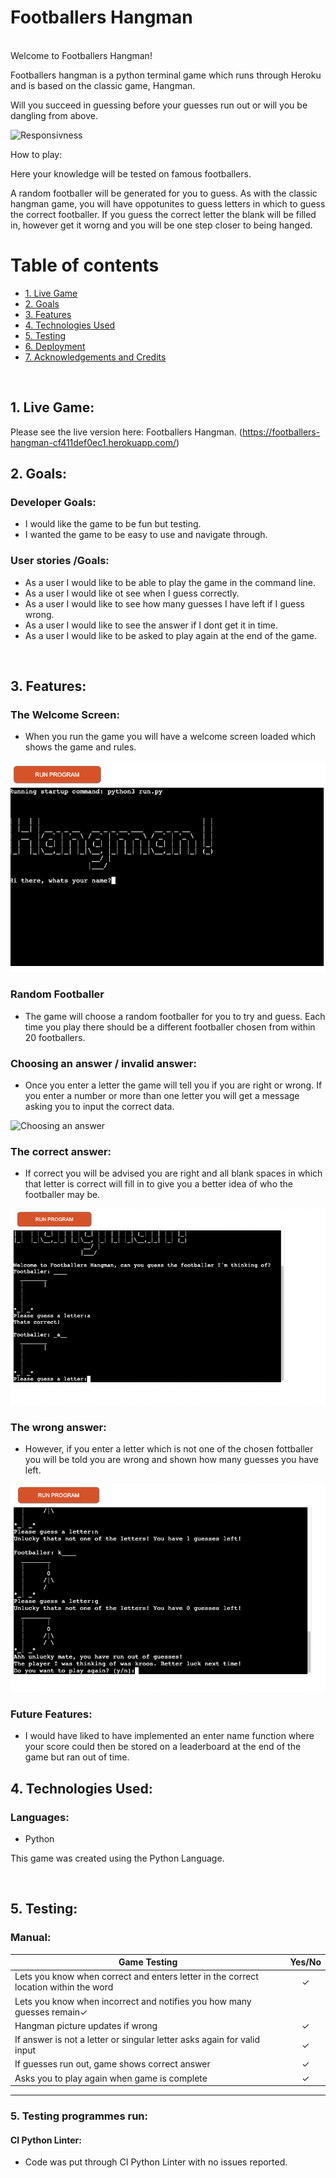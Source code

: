 # Footballers Hangman
<br>
Welcome to Footballers Hangman!
<br>

Footballers hangman is a python terminal game which runs through Heroku and is based on the classic game, Hangman.

Will you succeed in guessing before your guesses run out or will you be dangling from above.

![Responsivness](./readme-images/spc-responsive.webp)

How to play:

Here your knowledge will be tested on famous footballers.

A random footballer will be generated for you to guess. As with the classic hangman game, you will have oppotunites to guess letters in which to guess the correct footballer. If you guess the correct letter the blank will be filled in, however get it worng and you will be one step closer to being hanged.

# Table of contents

- [1. Live Game](#1-live-game)
- [2. Goals](#2-goals)
- [3. Features](#3-features)
- [4. Technologies Used](#4-technologies-used)
- [5. Testing](#5-testing)
- [6. Deployment](#6-deployment)
- [7. Acknowledgements and Credits](#7-acknowledgements-and-credits)

<br>

## 1. Live Game:
Please see the live version here: Footballers Hangman. (https://footballers-hangman-cf411def0ec1.herokuapp.com/)

## 2. Goals:

### Developer Goals:

- I would like the game to be fun but testing.
- I wanted the game to be easy to use and navigate through.

### User stories /Goals:

- As a user I would like to be able to play the game in the command line.
- As a user I would like ot see when I guess correctly.
- As a user I would like to see how many guesses I have left if I guess wrong.
- As a user I would like to see the answer if I dont get it in time.
- As a user I would like to be asked to play again at the end of the game.


<br>

## 3. Features:

### The Welcome Screen:

- When you run the game you will have a welcome screen loaded which shows the game and rules.

![Welcome Screen](./readme-images/welcome-screen.webp)


### Random Footballer

- The game will choose a random footballer for you to try and guess. Each time you play there should be a different footballer chosen from within 20 footballers.

### Choosing an answer / invalid answer:

- Once you enter a letter the game will tell you if you are right or wrong. If you enter a number or more than one letter you will get a message asking you to input the correct data.

![Choosing an answer](./readme-images/choose.webp)

### The correct answer:

- If correct you will be advised you are right and all blank spaces in which that letter is correct will fill in to give you a better idea of who the footballer may be.

![Correct answer](./readme-images/correct-answer.webp)

### The wrong answer:

- However, if you enter a letter which is not one of the chosen fottballer you will be told you are wrong and shown how many guesses you have left.

![Wrong answer](./readme-images/incorrect-answer.webp)

### Future Features:
- I would have liked to have implemented an enter name function where your score could then be stored on a leaderboard at the end of the game but ran out of time.

## 4. Technologies Used:

### Languages:

- Python

This game was created using the Python Language.

<br>

## 5. Testing:

### Manual:

|Game Testing|Yes/No|
|---|:---:|
|Lets you know when correct and enters letter in the correct location within the word|✓|
|Lets you know when incorrect and notifies you how many guesses remain✓|
|Hangman picture updates if wrong|✓|
|If answer is not a letter or singular letter asks again for valid input|✓|
|If guesses run out, game shows correct answer|✓|
|Asks you to play again when game is complete|✓|
---

### 5. Testing programmes run:


#### CI Python Linter:

- Code was put through CI Python Linter with no issues reported.

 <br>